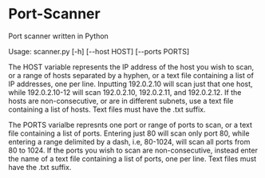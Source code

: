 # Port-Scanner
Port scanner written in Python

Usage: scanner.py [-h] [--host HOST] [--ports PORTS]

The HOST variable represents the IP address of the host you wish to scan, or a range of hosts separated by a hyphen, or a text file containing a list of IP addresses, one per line. Inputting 192.0.2.10 will scan just that one host, while 192.0.2.10-12 will scan 192.0.2.10, 192.0.2.11, and 192.0.2.12. If the hosts are non-consecutive, or are in different subnets, use a text file containing a list of hosts. Text files must have the .txt suffix.

The PORTS varialbe represnts one port or range of ports to scan, or a text file containing a list of ports. Entering just 80 will scan only port 80, while entering a range delimited by a dash, i.e, 80-1024, will scan all ports from 80 to 1024. If the ports you wish to scan are non-consecutive, instead enter the name of a text file containing a list of ports, one per line. Text files must have the .txt suffix.
